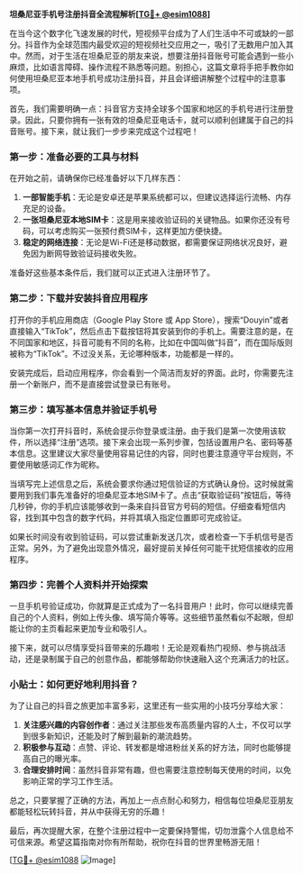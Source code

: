 **坦桑尼亚手机号注册抖音全流程解析[[TG💪+ @esim1088](https://t.me/s/esim1088)]**

在当今这个数字化飞速发展的时代，短视频平台成为了人们生活中不可或缺的一部分。抖音作为全球范围内最受欢迎的短视频社交应用之一，吸引了无数用户加入其中。然而，对于生活在坦桑尼亚的朋友来说，想要注册抖音账号可能会遇到一些小麻烦，比如语言障碍、操作流程不熟悉等问题。别担心，这篇文章将手把手教你如何使用坦桑尼亚本地手机号成功注册抖音，并且会详细讲解整个过程中的注意事项。

首先，我们需要明确一点：抖音官方支持全球多个国家和地区的手机号进行注册登录。因此，只要你拥有一张有效的坦桑尼亚电话卡，就可以顺利创建属于自己的抖音账号。接下来，就让我们一步步来完成这个过程吧！

### 第一步：准备必要的工具与材料

在开始之前，请确保你已经准备好以下几样东西：

1. **一部智能手机**：无论是安卓还是苹果系统都可以，但建议选择运行流畅、内存充足的设备。
2. **一张坦桑尼亚本地SIM卡**：这是用来接收验证码的关键物品。如果你还没有号码，可以考虑购买一张预付费SIM卡，这样更加方便快捷。
3. **稳定的网络连接**：无论是Wi-Fi还是移动数据，都需要保证网络状况良好，避免因为断网导致验证码接收失败。

准备好这些基本条件后，我们就可以正式进入注册环节了。

### 第二步：下载并安装抖音应用程序

打开你的手机应用商店（Google Play Store 或 App Store），搜索“Douyin”或者直接输入“TikTok”，然后点击下载按钮将其安装到你的手机上。需要注意的是，在不同国家和地区，抖音可能有不同的名称，比如在中国叫做“抖音”，而在国际版则被称为“TikTok”。不过没关系，无论哪种版本，功能都是一样的。

安装完成后，启动应用程序，你会看到一个简洁而友好的界面。此时，你需要先注册一个新账户，而不是直接尝试登录已有账号。

### 第三步：填写基本信息并验证手机号

当你第一次打开抖音时，系统会提示你登录或注册。由于我们是第一次使用该软件，所以选择“注册”选项。接下来会出现一系列步骤，包括设置用户名、密码等基本信息。这里建议大家尽量使用容易记住的内容，同时也要注意遵守平台规则，不要使用敏感词汇作为昵称。

当填写完上述信息之后，系统会要求你通过短信验证的方式确认身份。这时候就需要用到我们事先准备好的坦桑尼亚本地SIM卡了。点击“获取验证码”按钮后，等待几秒钟，你的手机应该能够收到一条来自抖音官方号码的短信。仔细查看短信内容，找到其中包含的数字代码，并将其填入指定位置即可完成验证。

如果长时间没有收到验证码，可以尝试重新发送几次，或者检查一下手机信号是否正常。另外，为了避免出现意外情况，最好提前关掉任何可能干扰短信接收的应用程序。

### 第四步：完善个人资料并开始探索

一旦手机号验证成功，你就算是正式成为了一名抖音用户！此时，你可以继续完善自己的个人资料，例如上传头像、填写简介等等。这些细节虽然看似不起眼，但却能让你的主页看起来更加专业和吸引人。

接下来，就可以尽情享受抖音带来的乐趣啦！无论是观看热门视频、参与挑战活动，还是录制属于自己的创意作品，都能够帮助你快速融入这个充满活力的社区。

### 小贴士：如何更好地利用抖音？

为了让自己的抖音之旅更加丰富多彩，这里还有一些实用的小技巧分享给大家：

1. **关注感兴趣的内容创作者**：通过关注那些发布高质量内容的人士，不仅可以学到很多新知识，还能及时了解到最新的潮流趋势。
2. **积极参与互动**：点赞、评论、转发都是增进粉丝关系的好方法，同时也能够提高自己的曝光率。
3. **合理安排时间**：虽然抖音非常有趣，但也需要注意控制每天使用的时间，以免影响正常的学习工作生活。

总之，只要掌握了正确的方法，再加上一点点耐心和努力，相信每位坦桑尼亚朋友都能轻松玩转抖音，并从中获得无穷的乐趣！

最后，再次提醒大家，在整个注册过程中一定要保持警惕，切勿泄露个人信息给不可信来源。希望这篇指南对你有所帮助，祝你在抖音的世界里畅游无阻！

[[TG💪+ @esim1088](https://t.me/s/esim1088) ![Image](https://i.postimg.cc/4NQfJmqS/Snipaste-2025-05-13-00-14-12.png)]